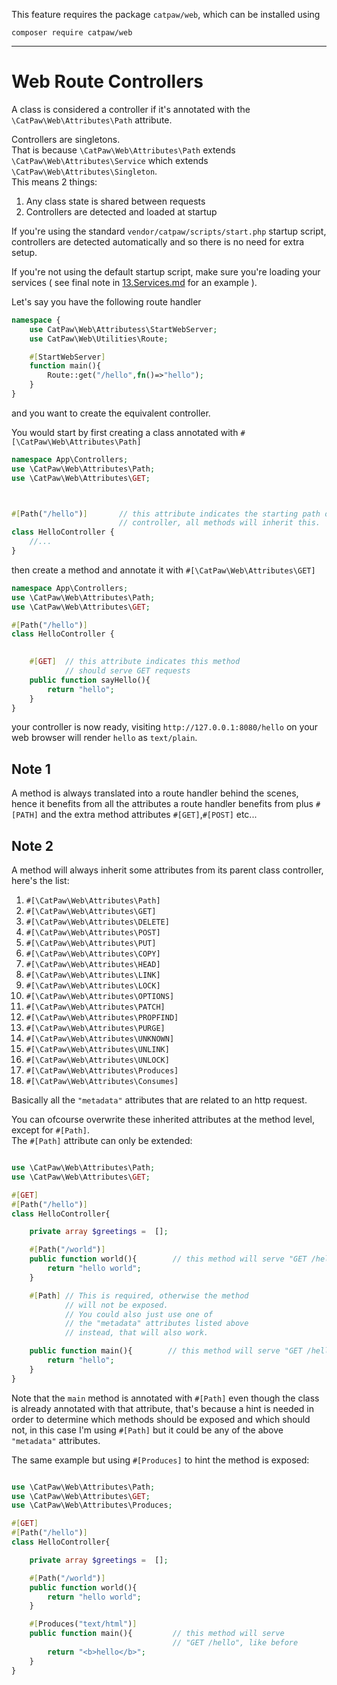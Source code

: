 This feature requires the package `catpaw/web`, which can be installed using<br/>
```
composer require catpaw/web
```
<hr/>

# Web Route Controllers

A class is considered a controller if it's annotated with the `\CatPaw\Web\Attributes\Path` attribute.

Controllers are singletons.<br/>
That is because `\CatPaw\Web\Attributes\Path` extends `\CatPaw\Web\Attributes\Service` which extends `\CatPaw\Web\Attributes\Singleton`.<br/>
This means 2 things:
1. Any class state is shared between requests
2. Controllers are detected and loaded at startup

If you're using the standard `vendor/catpaw/scripts/start.php` startup script, controllers are detected automatically and so there is no need for extra setup.

If you're not using the default startup script, make sure you're loading your services ( see final note in [13.Services.md](./13.Services.md) for an example ).


Let's say you have the following route handler

```php
namespace {
    use CatPaw\Web\Attributess\StartWebServer;
    use CatPaw\Web\Utilities\Route;

    #[StartWebServer]
    function main(){
        Route::get("/hello",fn()=>"hello");
    }
}

```
and you want to create the equivalent controller.

You would start by first creating a class annotated with `#[\CatPaw\Web\Attributes\Path]`

```php
namespace App\Controllers;
use \CatPaw\Web\Attributes\Path;
use \CatPaw\Web\Attributes\GET;



#[Path("/hello")]       // this attribute indicates the starting path of this 
                        // controller, all methods will inherit this.
class HelloController {
    //...
}
```
then create a method and annotate it with `#[\CatPaw\Web\Attributes\GET]`

```php
namespace App\Controllers;
use \CatPaw\Web\Attributes\Path;
use \CatPaw\Web\Attributes\GET;

#[Path("/hello")]
class HelloController {

    
    #[GET]  // this attribute indicates this method 
            // should serve GET requests
    public function sayHello(){
        return "hello";
    }
}
```

your controller is now ready, visiting `http://127.0.0.1:8080/hello` on your web browser will render `hello` as `text/plain`.


## Note 1

A method is always translated into a route handler behind the scenes, hence it benefits from all the attributes a route handler benefits from plus `#[PATH]` and the extra method attributes `#[GET]`,`#[POST]` etc...


## Note 2

A method will always inherit some attributes from its parent class controller, here's the list:

1. `#[\CatPaw\Web\Attributes\Path]`
1. `#[\CatPaw\Web\Attributes\GET]`
1. `#[\CatPaw\Web\Attributes\DELETE]`
1. `#[\CatPaw\Web\Attributes\POST]`
1. `#[\CatPaw\Web\Attributes\PUT]`
1. `#[\CatPaw\Web\Attributes\COPY]`
1. `#[\CatPaw\Web\Attributes\HEAD]`
1. `#[\CatPaw\Web\Attributes\LINK]`
1. `#[\CatPaw\Web\Attributes\LOCK]`
1. `#[\CatPaw\Web\Attributes\OPTIONS]`
1. `#[\CatPaw\Web\Attributes\PATCH]`
1. `#[\CatPaw\Web\Attributes\PROPFIND]`
1. `#[\CatPaw\Web\Attributes\PURGE]`
1. `#[\CatPaw\Web\Attributes\UNKNOWN]`
1. `#[\CatPaw\Web\Attributes\UNLINK]`
1. `#[\CatPaw\Web\Attributes\UNLOCK]`
1. `#[\CatPaw\Web\Attributes\Produces]`
1. `#[\CatPaw\Web\Attributes\Consumes]`

Basically all the `"metadata"` attributes that are related to an http request.

You can ofcourse overwrite these inherited attributes at the method level, except for `#[Path]`.<br/>
The `#[Path]` attribute can only be extended:

```php

use \CatPaw\Web\Attributes\Path;
use \CatPaw\Web\Attributes\GET;

#[GET]
#[Path("/hello")]
class HelloController{

    private array $greetings =  [];

    #[Path("/world")]
    public function world(){        // this method will serve "GET /hello/world"
        return "hello world";
    }

    #[Path] // This is required, otherwise the method 
            // will not be exposed.
            // You could also just use one of 
            // the "metadata" attributes listed above 
            // instead, that will also work.

    public function main(){        // this method will serve "GET /hello"
        return "hello";
    }
}
```

Note that the `main` method is annotated with `#[Path]` even though the class is already annotated with that attribute, that's because a hint is needed in order to determine which methods should be exposed and which should not, in this case I'm using `#[Path]` but it could be any of the above `"metadata"` attributes.

The same example but using `#[Produces]` to hint the method is exposed:


```php

use \CatPaw\Web\Attributes\Path;
use \CatPaw\Web\Attributes\GET;
use \CatPaw\Web\Attributes\Produces;

#[GET]
#[Path("/hello")]
class HelloController{

    private array $greetings =  [];

    #[Path("/world")]
    public function world(){
        return "hello world";
    }

    #[Produces("text/html")]
    public function main(){         // this method will serve 
                                    // "GET /hello", like before
        return "<b>hello</b>";
    }
}
```
